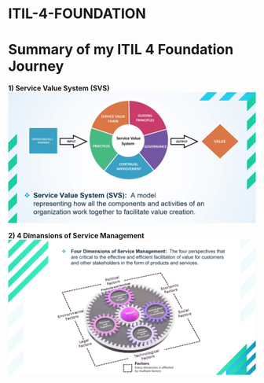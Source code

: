 # ITIL-4-FOUNDATION
# Summary of my ITIL 4 Foundation Journey
**1) Service Value System (SVS)**
![image alt](https://github.com/AkinloseLucky/ITIL-4-FOUNDATION/blob/ac680327f40b9bde9a3b669d9efd01b32e6005bb/Screenshot%202025-03-03%20173758.png)


**2) 4 Dimansions of Service Management**
![image alt](https://github.com/AkinloseLucky/ITIL-4-FOUNDATION/blob/69b22186fd949e8eb7eca11bb428e50e0e907e55/Screenshot%202025-03-06%20183023.png)

